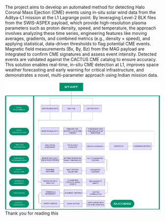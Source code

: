 The project aims to develop an automated method for detecting Halo Coronal Mass Ejection (CME) events using in-situ solar wind data from the Aditya-L1 mission at the L1 Lagrange point. By leveraging Level-2 BLK files from the SWIS-ASPEX payload, which provide high-resolution plasma parameters such as proton density, speed, and temperature, the approach involves analyzing these time series, engineering features like moving averages, gradients, and combined metrics (e.g., density × speed), and applying statistical, data-driven thresholds to flag potential CME events. Magnetic field measurements (Bx, By, Bz) from the MAG payload are integrated to confirm CME signatures and assess event intensity. Detected events are validated against the CACTUS CME catalog to ensure accuracy. This solution enables real-time, in-situ CME detection at L1, improves space weather forecasting and early warning for critical infrastructure, and demonstrates a novel, multi-parameter approach using Indian mission data.

<img src="image.png" alt="Alt text"/>
Thank you for reading this
